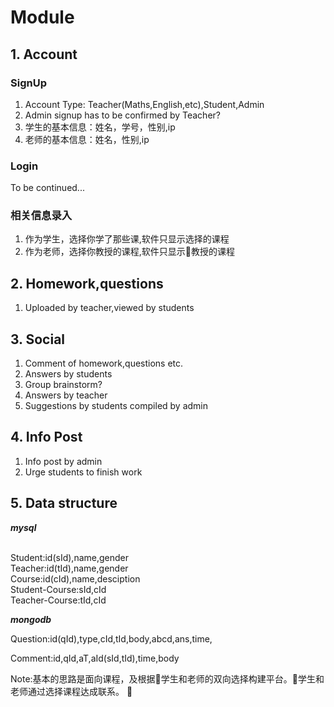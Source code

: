 # Module
## 1. Account
### SignUp
1. Account Type: Teacher(Maths,English,etc),Student,Admin
2. Admin signup has to be confirmed by Teacher?
3. 学生的基本信息：姓名，学号，性别,ip
4. 老师的基本信息：姓名，性别,ip
### Login
To be continued...
### 相关信息录入
1. 作为学生，选择你学了那些课,软件只显示选择的课程
1. 作为老师，选择你教授的课程,软件只显示教授的课程



## 2. Homework,questions
1. Uploaded by teacher,viewed by students
 
## 3. Social
1. Comment of homework,questions etc.
1. Answers by students
1. Group brainstorm?
1. Answers by teacher
1. Suggestions by students compiled by admin

## 4. Info Post
1. Info post by admin
1. Urge students to finish work

## 5. Data structure
***mysql***

<br>
Student:id(sId),name,gender
<br>
Teacher:id(tId),name,gender
<br>
Course:id(cId),name,desciption
<br>
Student-Course:sId,cId
<br>
Teacher-Course:tId,cId
<br>

***mongodb***

Question:id(qId),type,cId,tId,body,abcd,ans,time,

Comment:id,qId,aT,aId(sId,tId),time,body

Note:基本的思路是面向课程，及根据学生和老师的双向选择构建平台。学生和老师通过选择课程达成联系。
<br>

